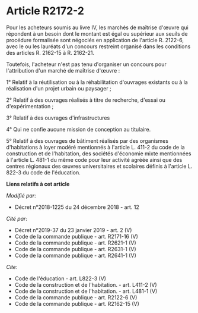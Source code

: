 # Article R2172-2

Pour les acheteurs soumis au livre IV, les marchés de maîtrise d'œuvre qui répondent à un besoin dont le montant est égal ou
supérieur aux seuils de procédure formalisée sont négociés en application de l'article R. 2122-6, avec le ou les lauréats
d'un concours restreint organisé dans les conditions des articles R. 2162-15 à R. 2162-21. 

Toutefois, l'acheteur n'est pas tenu d'organiser un concours pour l'attribution d'un marché de maîtrise d'œuvre : 

1° Relatif à la réutilisation ou à la réhabilitation d'ouvrages existants ou à la réalisation d'un projet urbain ou
paysager ; 

2° Relatif à des ouvrages réalisés à titre de recherche, d'essai ou d'expérimentation ; 

3° Relatif à des ouvrages d'infrastructures 

4° Qui ne confie aucune mission de conception au titulaire. 

5° Relatif à des ouvrages de bâtiment réalisés par des organismes d'habitations à loyer modéré mentionnés à l'article L.
411-2 du code de la construction et de l'habitation, des sociétés d'économie mixte mentionnées à l'article L. 481-1 du même
code pour leur activité agréée ainsi que des centres régionaux des œuvres universitaires et scolaires définis à l'article L.
822-3 du code de l'éducation.

**Liens relatifs à cet article**

_Modifié par_:

  - Décret n°2018-1225 du 24 décembre 2018 - art. 12

_Cité par_:

  - Décret n°2019-37 du 23 janvier 2019 - art. 2 (V)
  - Code de la commande publique - art. R2171-16 (V)
  - Code de la commande publique - art. R2621-1 (V)
  - Code de la commande publique - art. R2631-1 (V)
  - Code de la commande publique - art. R2641-1 (V)

_Cite_:

  - Code de l'éducation - art. L822-3 (V)
  - Code de la construction et de l'habitation. - art. L411-2 (V)
  - Code de la construction et de l'habitation. - art. L481-1 (V)
  - Code de la commande publique - art. R2122-6 (V)
  - Code de la commande publique - art. R2162-15 (V)
